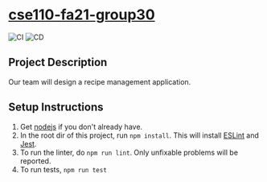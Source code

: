 # [cse110-fa21-group30](admin/team.md)
![CI](https://github.com/cse110-fa21-group30/cse110-fa21-group30/actions/workflows/main.yml/badge.svg)
![CD](https://github.com/cse110-fa21-group30/cse110-fa21-group30/actions/workflows/firebase-hosting-merge.yml/badge.svg)

## Project Description
Our team will design a recipe management application.

## Setup Instructions
1. Get [nodejs](https://nodejs.org/en/download/) if you don't already have.
2. In the root dir of this project, run `npm install`. This will install [ESLint](https://eslint.org/) and [Jest](https://jestjs.io/).
3. To run the linter, do `npm run lint`. Only unfixable problems will be reported.
4. To run tests, `npm run test`
